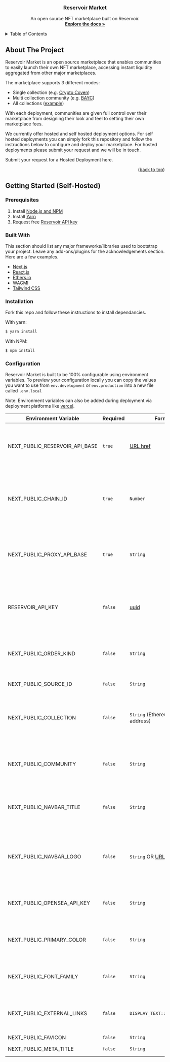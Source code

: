 <h3 align="center">Reservoir Market</h3>

  <p align="center">
An open source NFT marketplace built on Reservoir.    <br />
    <a href="https://reservoirprotocol.github.io/docs/protocol/intro/"><strong>Explore the docs »</strong></a>
    <br />
 
<!-- TABLE OF CONTENTS -->
<details>
  <summary>Table of Contents</summary>
  <ol>
    <li>
      <a href="#about-the-project">About The Project</a>
      <ul>
        <li><a href="#built-with">Built With</a></li>
      </ul>
    </li>
    <li>
      <a href="#getting-started">Getting Started</a>
      <ul>
        <li><a href="#prerequisites">Prerequisites</a></li>
        <li><a href="#installation">Installation</a></li>
      </ul>
    </li>
    <li><a href="#usage">Usage</a></li>
    <li><a href="#roadmap">Roadmap</a></li>
    <li><a href="#contributing">Contributing</a></li>
    <li><a href="#license">License</a></li>
    <li><a href="#contact">Contact</a></li>
    <li><a href="#acknowledgments">Acknowledgments</a></li>
  </ol>
</details>



<!-- ABOUT THE PROJECT -->
## About The Project

Reservoir Market is an open source marketplace that enables communities to easily launch their own NFT marketplace, accessing instant liquidity aggregated from other major marketplaces.

The marketplace supports 3 different modes:

-   Single collection (e.g.  [Crypto Coven](https://cryptocoven.reservoir.market/))
-   Multi collection community (e.g.  [BAYC](https://bayc.reservoir.market/))
-   All collections ([example](https://www.reservoir.market/))

With each deployment, communities are given full control over their marketplace from designing their look and feel to setting their own marketplace fees.

We currently offer hosted and self hosted deployment options. For self hosted deployments you can simply fork this repository and follow the instructions below to configure and deploy your marketplace. For hosted deployments please submit your request and we will be in touch.

Submit your request for a Hosted Deployment here.

<p align="right">(<a href="#top">back to top</a>)</p>



<!-- GETTING STARTED -->
## Getting Started (Self-Hosted)

### Prerequisites
1. Install [Node.js and NPM](https://docs.npmjs.com/downloading-and-installing-node-js-and-npm)
2. Install [Yarn](https://classic.yarnpkg.com/en/docs/install)
3. Request free [Reservoir API key](https://api.reservoir.tools/#/0.%20Auth/postApikeys)

### Built With

This section should list any major frameworks/libraries used to bootstrap your project. Leave any add-ons/plugins for the acknowledgements section. Here are a few examples.

* [Next.js](https://nextjs.org/)
* [React.js](https://reactjs.org/)
* [Ethers.io](https://ethers.io/)
* [WAGMI](https://wagmi.sh/)
* [Tailwind CSS](https://tailwindcss.com/)

### Installation

Fork this repo and follow these instructions to install dependancies.

With yarn:

```bash
$ yarn install
```

With NPM:

```bash
$ npm install
```

### Configuration
Reservoir Market is built to be 100% configurable using environment variables. To preview your configuration locally you can copy the values you want to use from  `env.development`  or  `env.production`  into a new file called  `.env.local`

Note: Environment variables can also be added during deployment via deployment platforms like [vercel](https://vercel.com/).

| Environment Variable              | Required | Format                                                                            | Available values                                                                          | Example                                                 | Description                                                                                                                                                                                    |
| --------------------------------- | -------- | --------------------------------------------------------------------------------- | ----------------------------------------------------------------------------------------- | ------------------------------------------------------- | ---------------------------------------------------------------------------------------------------------------------------------------------------------------------------------------------- |
| NEXT_PUBLIC_RESERVOIR_API_BASE    | `true`   | [URL href](https://developer.mozilla.org/en-US/docs/Web/API/URL/href)             | https://api.reservoir.tools, https://api-rinkeby.reservoir.tools/                         | https://api-rinkeby.reservoir.tools/                    | The Reservoir API base URL. Available on [Mainnet](https://api.reservoir.tools/) and [Rinkeby](https://api-rinkeby.reservoir.tools/).                                                          |
| NEXT_PUBLIC_CHAIN_ID              | `true`   | `Number`                                                                          | 1, 4                                                                                      | 4                                                       | The Ethereum network to be used. 1 for Etherem Mainnet and 4 for Rinkeby Testnet.                                                                                                              |
| NEXT_PUBLIC_PROXY_API_BASE        | `true`   | `String`                                                                          | /api/reservoir                                                                            | /api/reservoir                                          | The proxy API used to pass the Reservoir API key without exposing it to the client.                                                                                                            |
| RESERVOIR_API_KEY                 | `false`  | [uuid](https://en.wikipedia.org/wiki/Universally_unique_identifier)               | `N/A`                                                                                     | 123e4567-e89b-12d3-a456-426614174000                    | Reservoir API key provided by the Reservoir Protocol. [Get your own API key](https://reservoirprotocol.github.io/docs/api/hosted-api#api-keys).                                                |
| NEXT_PUBLIC_ORDER_KIND            | `false`  | `String`                                                                          | 721ex, wyvern-v2.3, zeroex-v4                                                             | 721ex                                                   | The order kind to the be used when listing or making offers.                                                                                                                                   |
| NEXT_PUBLIC_SOURCE_ID             | `false`  | `String`                                                                          | `N/A`                                                                                     | Reservoir Market                                        | The source ID for the marketplace.                                                                                                                                                             |
| NEXT_PUBLIC_COLLECTION            | `false`  | `String` (Ethereum contract address)                                              | `N/A`                                                                                     | 0xff9c1b15b16263c61d017ee9f65c50e4ae0113d7              | Used to limit the sample marketplace to only show data about one collection.                                                                                                                   |
| NEXT_PUBLIC_COMMUNITY             | `false`  | `String`                                                                          | loot, bayc, forgottenrunes, artblocks, feltzine                                           | bayc                                                    | Used to limit the sample marketplace to only show data about one community.                                                                                                                    |
| NEXT_PUBLIC_NAVBAR_TITLE          | `false`  | `String`                                                                          | `N/A`                                                                                     | Loot Marketplace                                        | The titled shown on the left side of the top navigation bar.                                                                                                                                   |
| NEXT_PUBLIC_NAVBAR_LOGO           | `false`  | `String` OR [URL href](https://developer.mozilla.org/en-US/docs/Web/API/URL/href) | `N/A`                                                                                     | /logo.png                                               | The logo shown on the left side of the top navigation bar. It can be a relative path or an URL href.                                                                                           |
| NEXT_PUBLIC_OPENSEA_API_KEY       | `false`  | `String`                                                                          | `N/A`                                                                                     | 1a6c419a275c34de9d83df3dbe7ab890                        | OpenSea API key used to cross post orders to OpenSea.                                                                                                                                          |
| NEXT_PUBLIC_PRIMARY_COLOR         | `false`  | `String`                                                                          | red, orange, lime, green, blue, default                                                   | red                                                     | Primary color use for buttons and other interactive elements.                                                                                                                                  |
| NEXT_PUBLIC_FONT_FAMILY           | `false`  | `String`                                                                          | Inter, Montserrat, Open Sans, Playfair Display, Roboto, Druk Text Wide Web Medium Regular | Roboto                                                  | Primary sans font used in the Sample Marketplace.                                                                                                                                              |
| NEXT_PUBLIC_EXTERNAL_LINKS        | `false`  | `DISPLAY_TEXT::URL_HREF,...`                                                      | `N/A`                                                                                     | `Blog::https://blog.com,Docs::https://docs.com`         | External links to be displayed in the top navigation bard.                                                                                                                                     |
| NEXT_PUBLIC_FAVICON               | `false`  | `String`                                                                          | `N/A`                                                                                     | /favicon.io                                             | A [favicon](https://developer.mozilla.org/en-US/docs/Glossary/Favicon).                                                                                                                        |
| NEXT_PUBLIC_META_TITLE            | `false`  | `String`                                                                          | `N/A`                                                                                     | Foo Marketplace                                         | The text used in the [<title> tag](https://developer.mozilla.org/en-US/docs/Web/HTML/Element/title).                                                                                           |
| NEXT_PUBLIC_META_DESCRIPTION      | `false`  | `String`                                                                          | `N/A`                                                                                     | Trade all Foo NFTs on the one and only Foo Marketplace! | The text used in the meta description <br/>`<meta name="description" content={NEXT_PUBLIC_META_DESCRIPTION} />`                                                                                |
| NEXT_PUBLIC_META_URL              | `false`  | `String`                                                                          | `N/A`                                                                                     | `https://example.com/`                                  | The url used on <br/>`<meta property="og:url" content="{NEXT_PUBLIC_META_URL}" />`                                                                                                             |
| NEXT_PUBLIC_META_TWITTER_USERNAME | `false`  | `String`                                                                          | `N/A`                                                                                     | @loremipsum                                             | The Twitter username used on <br/>`<meta name="twitter:site" content={NEXT_PUBLIC_META_TWITTER_USERNAME} />`                                                                                   |
| NEXT_PUBLIC_META_OG_IMAGE         | `false`  | [URL href](https://developer.mozilla.org/en-US/docs/Web/API/URL/href)             | `N/A`                                                                                     | `https://example.com/og.png`                            | The image used in the meta og images <br/>`<meta name="twitter:image" content={NEXT_PUBLIC_META_OG_IMAGE}/>`, <br/>`<meta property="og:image" content="https://www.reservoir.market/og.png"/>` |
| NEXT_PUBLIC_BANNER_IMAGE          | `false`  | `String` OR [URL href](https://developer.mozilla.org/en-US/docs/Web/API/URL/href) | `N/A`                                                                                     | /banner.png                                             | The banner image used in the collection main page.                                                                                                                                             |
| NEXT_PUBLIC_TAGLINE               | `false`  | `String`                                                                          | `N/A`                                                                                     | This is our unique tagline!                             | A tagline to be displayed in the homepage. [Only avaiable if `NEXT_PUBLIC_COLLECTION` and `NEXT_PUBLIC_COMMUNITY` are unset]                                                                   |
| NEXT_PUBLIC_DARK_MODE             | `false`  | `String`                                                                          | `N/A`                                                                                     | true                                                    | If set, the sample marketplace will use a dark mode                                                                                                                                            |
| NEXT_PUBLIC_FEE_BPS               | `false`  | `String`                                                                          | `N/A`                                                                                     | 300                                                     | BPS is the percentage (in basis points - eg. 100 = 1%, 1000 = 10% and 10000 = 100%) of the price that will be charged as fee.                                                                  |
| NEXT_PUBLIC_FEE_RECIPIENT         | `false`  | `String` (Ethereum contract address)                                              | `N/A`                                                                                     | 0xff9c1b15b16263c61d017ee9f65c50e4ae0113d7              | The address that will receive BPS fee on each sale          

### Run the app

Once you have your setup ready, run:

With yarn:

    $ yarn dev

With npm:

    $ npm run dev

### Deploy with Vercel

This is a Next.js app that can be easily deployed using  [Vercel](https://vercel.com/). For  more information on how to deploy your Github reposistory with Vercel visit their [docs](https://vercel.com/docs/concepts/projects/overview).

<p align="right">(<a href="#top">back to top</a>)</p>


<!-- CONTACT -->
## Contact

Twitter: [@reservoir0x](https://twitter.com/reservoir0x)
Discord: [Reservoir Protocol](https://discord.gg/j5K9fESNwh)
Project Link: [Reservoir Protocol](https://reservoirprotocol.github.io/)

<p align="right">(<a href="#top">back to top</a>)</p>